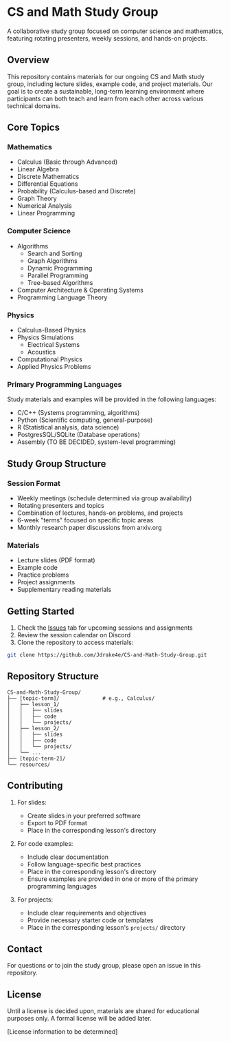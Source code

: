 # CS and Math Study Group

A collaborative study group focused on computer science and mathematics, featuring rotating presenters, weekly sessions, and hands-on projects.

## Overview

This repository contains materials for our ongoing CS and Math study group, including lecture slides, example code, and project materials. Our goal is to create a sustainable, long-term learning environment where participants can both teach and learn from each other across various technical domains.

## Core Topics

### Mathematics
- Calculus (Basic through Advanced)
- Linear Algebra
- Discrete Mathematics
- Differential Equations
- Probability (Calculus-based and Discrete)
- Graph Theory
- Numerical Analysis
- Linear Programming

### Computer Science
- Algorithms
  - Search and Sorting
  - Graph Algorithms
  - Dynamic Programming
  - Parallel Programming
  - Tree-based Algorithms
- Computer Architecture & Operating Systems
- Programming Language Theory
 
### Physics
- Calculus-Based Physics
- Physics Simulations
  - Electrical Systems
  - Acoustics
- Computational Physics
- Applied Physics Problems

### Primary Programming Languages
Study materials and examples will be provided in the following languages:
- C/C++ (Systems programming, algorithms)
- Python (Scientific computing, general-purpose)
- R (Statistical analysis, data science)
- PostgresSQL/SQLite (Database operations)
- Assembly (TO BE DECIDED, system-level programming)

## Study Group Structure

### Session Format
- Weekly meetings (schedule determined via group availability)
- Rotating presenters and topics
- Combination of lectures, hands-on problems, and projects
- 6-week "terms" focused on specific topic areas
- Monthly research paper discussions from arxiv.org

### Materials
- Lecture slides (PDF format)
- Example code
- Practice problems
- Project assignments
- Supplementary reading materials

## Getting Started

1. Check the [Issues](../../issues) tab for upcoming sessions and assignments
2. Review the session calendar on Discord
3. Clone the repository to access materials:
```bash
git clone https://github.com/Jdrake4e/CS-and-Math-Study-Group.git
```

## Repository Structure

```
CS-and-Math-Study-Group/
├── [topic-term]/              # e.g., Calculus/
│   ├── lesson_1/
│   │   ├── slides
│   │   ├── code
│   │   └── projects/
│   ├── lesson_2/
│   │   ├── slides
│   │   ├── code
│   │   └── projects/
│   └── ...
├── [topic-term-2]/
└── resources/
```

## Contributing

1. For slides:
   - Create slides in your preferred software
   - Export to PDF format
   - Place in the corresponding lesson's directory

2. For code examples:
   - Include clear documentation
   - Follow language-specific best practices
   - Place in the corresponding lesson's directory
   - Ensure examples are provided in one or more of the primary programming languages

3. For projects:
   - Include clear requirements and objectives
   - Provide necessary starter code or templates
   - Place in the corresponding lesson's `projects/` directory

## Contact

For questions or to join the study group, please open an issue in this repository.

## License

Until a license is decided upon, materials are shared for educational purposes only. A formal license will be added later.

[License information to be determined]
